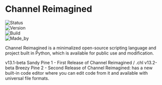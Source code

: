 # Channel Reimagined

![Status](https://img.shields.io/badge/status-in_testing-brightgreen)<br>
![Version](https://img.shields.io/badge/version-13.1--beta.2-blue)<br>
![Build](https://img.shields.io/badge/build-open--source-yellow)<br>
![Made_by](https://img.shields.io/badge/made_by-ryxn-orange)<br>

Channel Reimagined is a minimalized open-source scripting language and project built in Python,
which is available for public use and modification.

v13.1-beta Sandy Pine 1 - First Release of Channel Reimagined / .chl
v13.2-beta Breezy Pine 2 - Second Release of Channel Reimagined: has a new built-in code editor where you can edit code from it and available with universal file formats.
